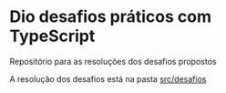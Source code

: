 # Dio desafios práticos com TypeScript
Repositório para as resoluções dos desafios propostos

A resolução dos desafios está na pasta [src/desafios](https://github.com/bruno600/Dio-desafio-pratica-com-TypeScript/tree/main/src/desafios)
